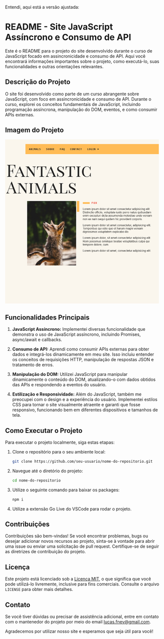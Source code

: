 Entendi, aqui está a versão ajustada:

# README - Site JavaScript Assíncrono e Consumo de API

Este é o README para o projeto do site desenvolvido durante o curso de JavaScript focado em assincronicidade e consumo de API. Aqui você encontrará informações importantes sobre o projeto, como executá-lo, suas funcionalidades e outras orientações relevantes.

## Descrição do Projeto

O site foi desenvolvido como parte de um curso abrangente sobre JavaScript, com foco em assincronicidade e consumo de API. Durante o curso, explorei os conceitos fundamentais de JavaScript, incluindo programação assíncrona, manipulação do DOM, eventos, e como consumir APIs externas.

## Imagem do Projeto

![Imagem do Projeto](/img/projeto.png)

## Funcionalidades Principais

1. **JavaScript Assíncrono:** Implementei diversas funcionalidade que demonstra o uso de JavaScript assíncrono, incluindo Promises, async/await e callbacks.

2. **Consumo de API:** Aprendi como consumir APIs externas para obter dados e integrá-los dinamicamente em meu site. Isso incluiu entender os conceitos de requisições HTTP, manipulação de respostas JSON e tratamento de erros.

3. **Manipulação do DOM:** Utilizei JavaScript para manipular dinamicamente o conteúdo do DOM, atualizando-o com dados obtidos das APIs e respondendo a eventos do usuário.

4. **Estilização e Responsividade:** Além do JavaScript, também me preocupei com o design e a experiência do usuário. Implementei estilos CSS para tornar o site visualmente atraente e garanti que fosse responsivo, funcionando bem em diferentes dispositivos e tamanhos de tela.

## Como Executar o Projeto

Para executar o projeto localmente, siga estas etapas:

1. Clone o repositório para o seu ambiente local:

   ```bash
   git clone https://github.com/seu-usuario/nome-do-repositorio.git
   ```

2. Navegue até o diretório do projeto:

   ```bash
   cd nome-do-repositorio
   ```

3. Utilize o seguinte comando para baixar os packages:

   ```bash
   npm i
   ```
4. Utilize a extensão Go Live do VSCode para rodar o projeto.

## Contribuições

Contribuições são bem-vindas! Se você encontrar problemas, bugs ou desejar adicionar novos recursos ao projeto, sinta-se à vontade para abrir uma issue ou enviar uma solicitação de pull request. Certifique-se de seguir as diretrizes de contribuição do projeto.

## Licença

Este projeto está licenciado sob a [Licença MIT](LICENSE), o que significa que você pode utilizá-lo livremente, inclusive para fins comerciais. Consulte o arquivo `LICENSE` para obter mais detalhes.

## Contato

Se você tiver dúvidas ou precisar de assistência adicional, entre em contato com o mantenedor do projeto por meio do email [lucas.fnev@gmail.com](mailto:lucas.fnev@gmail.com).

Agradecemos por utilizar nosso site e esperamos que seja útil para você!



